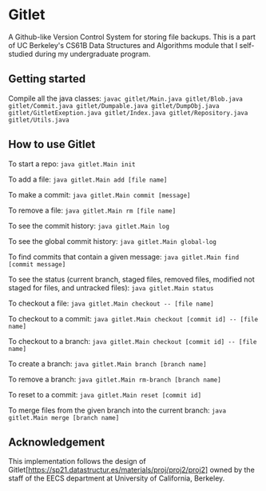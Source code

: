 # Gitlet
A Github-like Version Control System for storing file backups. This is a part of UC Berkeley's CS61B Data Structures and Algorithms module that I self-studied during my undergraduate program.

## Getting started
Compile all the java classes:
`javac gitlet/Main.java gitlet/Blob.java gitlet/Commit.java gitlet/Dumpable.java gitlet/DumpObj.java gitlet/GitletExeption.java gitlet/Index.java gitlet/Repository.java gitlet/Utils.java`

## How to use Gitlet

To start a repo:
`java gitlet.Main init`

To add a file:
`java gitlet.Main add [file name]`

To make a commit:
`java gitlet.Main commit [message]`

To remove a file:
`java gitlet.Main rm [file name]`

To see the commit history:
`java gitlet.Main log`

To see the global commit history:
`java gitlet.Main global-log`

To find commits that contain a given message:
`java gitlet.Main find [commit message]`

To see the status (current branch, staged files, removed files, modified not staged for files, and untracked files):
`java gitlet.Main status`

To checkout a file:
`java gitlet.Main checkout -- [file name]`

To checkout to a commit:
`java gitlet.Main checkout [commit id] -- [file name]`

To checkout to a branch:
`java gitlet.Main checkout [commit id] -- [file name]`

To create a branch:
`java gitlet.Main branch [branch name]`

To remove a branch:
`java gitlet.Main rm-branch [branch name]`

To reset to a commit:
`java gitlet.Main reset [commit id]`

To merge files from the given branch into the current branch:
`java gitlet.Main merge [branch name]`

## Acknowledgement
This implementation follows the design of Gitlet[https://sp21.datastructur.es/materials/proj/proj2/proj2] owned by the staff of the EECS department at University of California, Berkeley.
